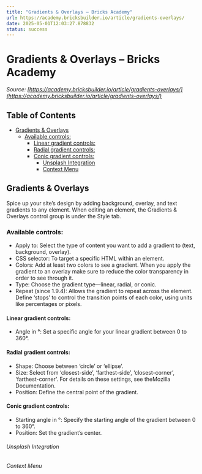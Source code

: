 ```yaml
---
title: "Gradients & Overlays – Bricks Academy"
url: https://academy.bricksbuilder.io/article/gradients-overlays/
date: 2025-05-01T12:03:27.878832
status: success
---
```


# Gradients & Overlays – Bricks Academy

*Source: [https://academy.bricksbuilder.io/article/gradients-overlays/](https://academy.bricksbuilder.io/article/gradients-overlays/)*

## Table of Contents

- [Gradients & Overlays](#gradients--overlays)
  - [Available controls:](#available-controls)
    - [Linear gradient controls:](#linear-gradient-controls)
    - [Radial gradient controls:](#radial-gradient-controls)
    - [Conic gradient controls:](#conic-gradient-controls)
        - [Unsplash Integration](#unsplash-integration)
        - [Context Menu](#context-menu)

## Gradients & Overlays

Spice up your site’s design by adding background, overlay, and text gradients to any element. When editing an element, the Gradients & Overlays control group is under the Style tab.

### Available controls:

- Apply to: Select the type of content you want to add a gradient to (text, background, overlay).
- CSS selector: To target a specific HTML within an element.
- Colors: Add at least two colors to see a gradient. When you apply the gradient to an overlay make sure to reduce the color transparency in order to see through it.
- Type: Choose the gradient type—linear, radial, or conic.
- Repeat (since 1.9.4): Allows the gradient to repeat across the element. Define ‘stops’ to control the transition points of each color, using units like percentages or pixels.

#### Linear gradient controls:

- Angle in °: Set a specific angle for your linear gradient between 0 to 360°.

#### Radial gradient controls:

- Shape: Choose between ‘circle’ or ‘ellipse’.
- Size: Select from ‘closest-side’, ‘farthest-side’, ‘closest-corner’, ‘farthest-corner’. For details on these settings, see theMozilla Documentation.
- Position: Define the central point of the gradient.

#### Conic gradient controls:

- Starting angle in °: Specify the starting angle of the gradient between 0 to 360°.
- Position: Set the gradient’s center.

###### Unsplash Integration

###### Context Menu

